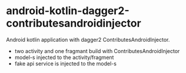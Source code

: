 # android-kotlin-dagger2-contributesandroidinjector

Android kotlin application with dagger2 ContributesAndroidInjector. 
- two activity and one fragmant build with ContributesAndroidInjector
- model-s injected to the activity/fragment
- fake api service is injected to the model-s